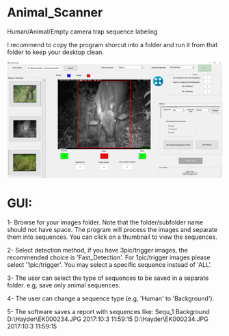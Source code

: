 # Animal_Scanner
Human/Animal/Empty camera trap sequence labeling

I recommend to copy the program shorcut into a folder and run it from that folder to keep your desktop clean.

![Alt text](https://github.com/HayderYousif/Animal_Scanner/blob/master/Fig_2.png?raw=true)

# GUI:

1- Browse for your images folder. Note that the folder/subfolder name should not have space. The program will process the images and separate them into sequences.
You can click on a thumbnail to view the sequences.

2- Select detection method, if you have 3pic/trigger images, the recommended choice is 'Fast_Detection'. For 1pic/trigger images please select '1pic/trigger'.
You may select a specific sequence instead of 'ALL'.

3- The user can select the type of sequences to be saved in a separate folder. e.g, save only animal sequences.

4- The user can change a sequence type (e.g, 'Human' to 'Background').

5- The software saves a report with sequences like:
Sequ_1	Background	D:\Hayder\EK000234.JPG	2017:10:3 11:59:15	D:\Hayder\EK000234.JPG	2017:10:3 11:59:15

